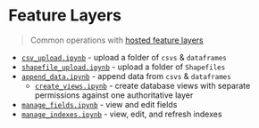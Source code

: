 # Feature Layers

> Common operations with [hosted feature layers](https://doc.arcgis.com/en/arcgis-online/share-maps/hosted-web-layers.htm)

* [`csv_upload.ipynb`](/feature_layers/csv_upload.ipynb) - upload a folder of `csvs` & `dataframes`
* [`shapefile_upload.ipynb`](/feature_layers/shapefile_upload.ipynb) - upload a folder of `Shapefiles`
* [`append_data.ipynb`](/feature_layers/append_data.ipynb) - append data from `csvs` & `dataframes`
  * [`create_views.ipynb`](/feature_layers/create_views.ipynb) - create database views with separate permissions against one authoritative layer
* [`manage_fields.ipynb`](/feature_layers/manage_fields.ipynb) - view and edit fields
* [`manage_indexes.ipynb`](/feature_layers/manage_indexes.ipynb) - view, edit, and refresh indexes